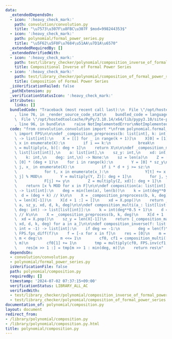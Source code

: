```yaml
---
data:
  _extendedDependsOn:
  - icon: ':heavy_check_mark:'
    path: convolution/convolution.py
    title: "\u7573\u307F\u8FBC\u307F $mod=998244353$"
  - icon: ':heavy_check_mark:'
    path: polynomial/formal_power_series.py
    title: "\u5F62\u5F0F\u7684\u51AA\u7D1A\u6570"
  _extendedRequiredBy: []
  _extendedVerifiedWith:
  - icon: ':heavy_check_mark:'
    path: test/library_checker/polynomial/composition_inverse_of_formal_power_series.test.py
    title: Compositional Inverse of Formal Power Series
  - icon: ':heavy_check_mark:'
    path: test/library_checker/polynomial/composition_of_formal_power_series.test.py
    title: Composition of Formal Power Series
  _isVerificationFailed: false
  _pathExtension: py
  _verificationStatusIcon: ':heavy_check_mark:'
  attributes:
    links: []
  bundledCode: "Traceback (most recent call last):\n  File \"/opt/hostedtoolcache/PyPy/3.10.14/x64/lib/pypy3.10/site-packages/onlinejudge_verify/documentation/build.py\"\
    , line 76, in _render_source_code_stat\n    bundled_code = language.bundle(\n\
    \  File \"/opt/hostedtoolcache/PyPy/3.10.14/x64/lib/pypy3.10/site-packages/onlinejudge_verify/languages/python.py\"\
    , line 96, in bundle\n    raise NotImplementedError\nNotImplementedError\n"
  code: "from convolution.convolution import *\nfrom polynomial.formal_power_series\
    \ import FPS\n\n\ndef _composition_preprocess(b: list[int], k: int, deg: int)\
    \ -> list[int]:\n    X = [[] for _ in range(k + 1)]\n    X[0] = [1]\n    for i,\
    \ x in enumerate(X):\n        if i == k:\n            break\n        X[i + 1]\
    \ = multiply(x, b)[: deg + 1]\n    return X\n\n\ndef _composition_main(\n    X:\
    \ list[list[int]],\n    a: list[int],\n    sz_y: int,\n    xd: int,\n    d: int,\n\
    \    k: int,\n    deg: int,\n) -> None:\n    sz = len(a)\n    Z = [1]\n    F =\
    \ [0] * (deg + 1)\n    for i in range(k):\n        Y = [0] * sz_y\n        for\
    \ j, x_ in enumerate(X):\n            if i * d + j >= sz:\n                break\n\
    \            for t, x in enumerate(x_):\n                Y[t] += x * a[i * d +\
    \ j] % MOD\n        Y = multiply(Y, Z)[: deg + 1]\n        for j, y in enumerate(Y):\n\
    \            F[j] += y\n        Z = multiply(Z, xd)[: deg + 1]\n    F.pop()\n\
    \    return [x % MOD for x in F]\n\n\ndef composition(a: list[int], b: list[int])\
    \ -> list[int]:\n    deg = min(len(a), len(b))\n    k = int(deg**0.5 + 1)\n  \
    \  d = (deg + k) // k\n\n    X = _composition_preprocess(b, k, deg)\n    sz_y\
    \ = len(X[-1])\n    X[d + 1 :] = []\n    xd = X.pop()\n    return _composition_main(X,\
    \ a, sz_y, xd, d, k, deg)\n\n\ndef composition_multi(a_: list[list[int]], b: list[int],\
    \ deg: int) -> list[list[int]]:\n    k = int(deg**0.5 + 1)\n    d = (deg + k)\
    \ // k\n\n    X = _composition_preprocess(b, k, deg)\n    X[d + 1 :] = []\n  \
    \  xd = X.pop()\n    sz_y = len(X[-1])\n    return [_composition_main(X, a, sz_y,\
    \ xd, d, k, deg) for a in a_]\n\n\ndef composition_inverse(f: list[int], deg:\
    \ int = -1) -> list[int]:\n    if deg == -1:\n        deg = len(f)\n    dfdx =\
    \ FPS.fps_diff(f)\n    f = [-x for x in f]\n    res = [0]\n    m = 1\n    while\
    \ m < deg:\n        m <<= 1\n        cf0, cf1 = composition_multi([f, dfdx], res,\
    \ m)\n        cf0[1] += 1\n        tmp = multiply(cf0, FPS.inv(cf1, m))\n    \
    \    res[m >> 1 :] = tmp[m >> 1 : min(deg, m)]\n    return res\n"
  dependsOn:
  - convolution/convolution.py
  - polynomial/formal_power_series.py
  isVerificationFile: false
  path: polynomial/composition.py
  requiredBy: []
  timestamp: '2024-07-02 07:37:15+09:00'
  verificationStatus: LIBRARY_ALL_AC
  verifiedWith:
  - test/library_checker/polynomial/composition_inverse_of_formal_power_series.test.py
  - test/library_checker/polynomial/composition_of_formal_power_series.test.py
documentation_of: polynomial/composition.py
layout: document
redirect_from:
- /library/polynomial/composition.py
- /library/polynomial/composition.py.html
title: polynomial/composition.py
---
```

